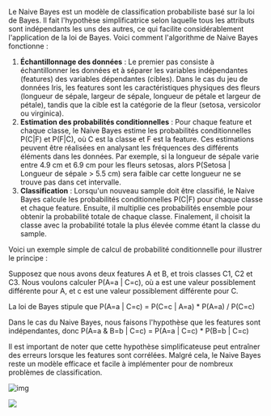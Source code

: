 

Le Naive Bayes est un modèle de classification probabiliste basé sur la loi de Bayes. Il fait l'hypothèse simplificatrice selon laquelle tous les attributs sont indépendants les uns des autres, ce qui facilite considérablement l'application de la loi de Bayes. Voici comment l'algorithme de Naive Bayes fonctionne :

1. **Échantillonnage des données** : Le premier pas consiste à échantillonner les données et à séparer les variables indépendantes (features) des variables dépendantes (cibles). Dans le cas du jeu de données Iris, les features sont les caractéristiques physiques des fleurs (longueur de sépale, largeur de sépale, longueur de pétale et largeur de pétale), tandis que la cible est la catégorie de la fleur (setosa, versicolor ou virginica).
2. **Estimation des probabilités conditionnelles** : Pour chaque feature et chaque classe, le Naive Bayes estime les probabilités conditionnelles P(C|F) et P(F|C), où C est la classe et F est la feature. Ces estimations peuvent être réalisées en analysant les fréquences des différents éléments dans les données. Par exemple, si la longueur de sépale varie entre 4.9 cm et 6.9 cm pour les fleurs setosas, alors P(Setosa | Longueur de sépale > 5.5 cm) sera faible car cette longueur ne se trouve pas dans cet intervalle.
3. **Classification** : Lorsqu'un nouveau sample doit être classifié, le Naive Bayes calcule les probabilités conditionnelles P(C|F) pour chaque classe et chaque feature. Ensuite, il multiplie ces probabilités ensemble pour obtenir la probabilité totale de chaque classe. Finalement, il choisit la classe avec la probabilité totale la plus élevée comme étant la classe du sample.

Voici un exemple simple de calcul de probabilité conditionnelle pour illustrer le principe :

Supposez que nous avons deux features A et B, et trois classes C1, C2 et C3. Nous voulons calculer P(A=a | C=c), où a est une valeur possiblement différente pour A, et c est une valeur possiblement différente pour C.

La loi de Bayes stipule que P(A=a | C=c) = P(C=c | A=a) * P(A=a) / P(C=c)

Dans le cas du Naive Bayes, nous faisons l'hypothèse que les features sont indépendantes, donc P(A=a & B=b | C=c) = P(A=a | C=c) * P(B=b | C=c)

Il est important de noter que cette hypothèse simplificateuse peut entraîner des erreurs lorsque les features sont corrélées. Malgré cela, le Naive Bayes reste un modèle efficace et facile à implémenter pour de nombreux problèmes de classification.



![img](https://avatars.mds.yandex.net/i?id=0a2b43f043006d20f3ccbb0ce5300830-4408158-images-thumbs&n=13)

![](https://avatars.mds.yandex.net/i?id=212b2993bbd9be2aca526f3900ee9db4f14ca741-9867831-images-thumbs&n=13)
